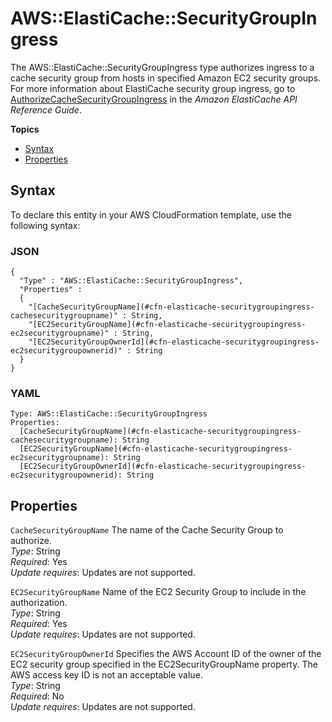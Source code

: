 # AWS::ElastiCache::SecurityGroupIngress<a name="aws-properties-elasticache-security-group-ingress"></a>

The AWS::ElastiCache::SecurityGroupIngress type authorizes ingress to a cache security group from hosts in specified Amazon EC2 security groups\. For more information about ElastiCache security group ingress, go to [AuthorizeCacheSecurityGroupIngress](http://docs.aws.amazon.com/AmazonElastiCache/latest/APIReference/API_AuthorizeCacheSecurityGroupIngress.html) in the *Amazon ElastiCache API Reference Guide*\.

**Topics**
+ [Syntax](#aws-resource-elasticache-securitygroupingress-syntax)
+ [Properties](#w13ab1c21c10d126c33b9)

## Syntax<a name="aws-resource-elasticache-securitygroupingress-syntax"></a>

To declare this entity in your AWS CloudFormation template, use the following syntax:

### JSON<a name="aws-resource-elasticache-securitygroupingress-syntax.json"></a>

```
{
  "Type" : "AWS::ElastiCache::SecurityGroupIngress",
  "Properties" :
  {
    "[CacheSecurityGroupName](#cfn-elasticache-securitygroupingress-cachesecuritygroupname)" : String,
    "[EC2SecurityGroupName](#cfn-elasticache-securitygroupingress-ec2securitygroupname)" : String,
    "[EC2SecurityGroupOwnerId](#cfn-elasticache-securitygroupingress-ec2securitygroupownerid)" : String
  }
}
```

### YAML<a name="aws-resource-elasticache-securitygroupingress-syntax.yaml"></a>

```
Type: AWS::ElastiCache::SecurityGroupIngress
Properties:
  [CacheSecurityGroupName](#cfn-elasticache-securitygroupingress-cachesecuritygroupname): String
  [EC2SecurityGroupName](#cfn-elasticache-securitygroupingress-ec2securitygroupname): String
  [EC2SecurityGroupOwnerId](#cfn-elasticache-securitygroupingress-ec2securitygroupownerid): String
```

## Properties<a name="w13ab1c21c10d126c33b9"></a>

`CacheSecurityGroupName`  <a name="cfn-elasticache-securitygroupingress-cachesecuritygroupname"></a>
The name of the Cache Security Group to authorize\.  
*Type*: String  
*Required*: Yes  
*Update requires*: Updates are not supported\.

`EC2SecurityGroupName`  <a name="cfn-elasticache-securitygroupingress-ec2securitygroupname"></a>
Name of the EC2 Security Group to include in the authorization\.  
*Type*: String  
*Required*: Yes  
*Update requires*: Updates are not supported\.

`EC2SecurityGroupOwnerId`  <a name="cfn-elasticache-securitygroupingress-ec2securitygroupownerid"></a>
Specifies the AWS Account ID of the owner of the EC2 security group specified in the EC2SecurityGroupName property\. The AWS access key ID is not an acceptable value\.  
*Type*: String  
*Required*: No  
*Update requires*: Updates are not supported\.
